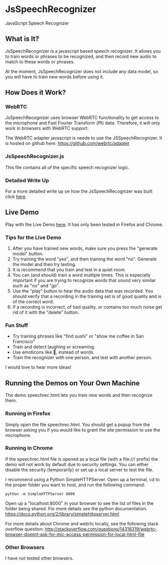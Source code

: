 # JsSpeechRecognizer
JavaScript Speech Recognizer

## What is It?
JsSpeechRecognizer is a javascript based speech recognizer. It allows you to train words or phrases to be recognized, and then record new audio to match to these words or phrases.

At the moment, JsSpeechRecognizer does not include any data model, so you will have to train new words before using it.

## How Does it Work?

### WebRTC
JsSpeechRecognizer uses browser WebRTC functionality to get access to the microphone and Fast Fourier Transform (fft) data. Therefore, it will only work in browsers with WebRTC support.

The WebRTC adapter javascript is neede to use the JSSpeechRecognizer. It is hosted on github here. https://github.com/webrtc/adapter

### JsSpeechRecognizer.js
This file contains all of the specific speech recognizer logic.

### Detailed Write Up
For a more detailed write up on how the JsSpeechRecognizer was built click [here](BuildingaSpeechRecognizerinJavaScript.md).

## Live Demo
Play with the Live Demo [here](http://dreamdom.github.io/speechrec.html). It has only been tested in Firefox and Chrome.


### Tips for the Live Demo

1. After you have trained new words, make sure you press the "generate model" button.
2. Try training the word "yes", and then training the word "no". Generate the model and then try testing.
3. It is recommend that you train and test in a quiet room.
4. You can (and should) train a word multiple times. This is especially important if you are trying to recognize words that sound very similar such as "no" and "go".
5. Use the "play" button to hear the audio data that was recorded. You should verify that a recording in the training set is of good quality and is of the correct word.
6. If a recording is incorrect, of bad quality, or contains too much noise get rid of it with the "delete" button.

### Fun Stuff

* Try training phrases like "find sushi" or "show me coffee in San Francisco"
* Train and detect laughing or screaming.
* Use emoticons like 🐔, instead of words.
* Train the recognizer with one person, and test with another person.

I would love to hear more ideas!

## Running the Demos on Your Own Machine
The demo speechrec.html lets you train new words and then recognize them.

### Running in Firefox
Simply open the file speechrec.html. You should get a popup from the browser asking you if you would like to grant the site permission to use the microphone.

### Running in Chrome
If the speechrec.html file is opened as a local file (with a file:/// prefix) the demo will not work by default due to security settings. You can either disable the security (temporarily) or set up a local server to test the file.

I recommend using a Python SimpleHTTPServer. Open up a terminal, cd to the proper folder you want to host, and run the following command:

````shell
python -m SimpleHTTPServer 8000
````

Open up a "localhost:8000" in your browser to see the list of files in the folder being shared. For more details see the python documentation.
https://docs.python.org/2/library/simplehttpserver.html

For more details about Chrome and webrtc locally, see the following stack overflow question:
http://stackoverflow.com/questions/14318319/webrtc-browser-doesnt-ask-for-mic-access-permission-for-local-html-file

### Other Browsers
I have not tested other browsers.
